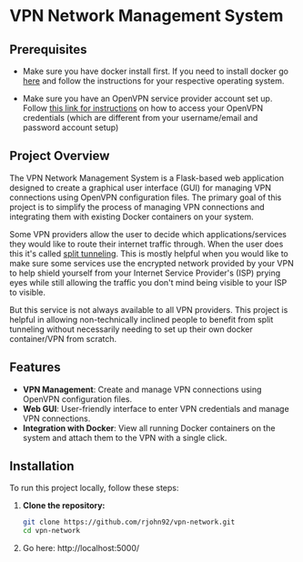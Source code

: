 # VPN Network Management System

## Prerequisites
- Make sure you have docker install first. If you need to install docker go [here](https://docs.docker.com/engine/install/) and follow the instructions for your respective operating system. 

- Make sure you have an OpenVPN service provider account set up. Follow [this link for instructions](https://www.tp-link.com/us/support/faq/3763/) on how to access your OpenVPN credentials (which are different from your username/email and password account setup)

## Project Overview
The VPN Network Management System is a Flask-based web application designed to create a graphical user interface (GUI) for managing VPN connections using OpenVPN configuration files. The primary goal of this project is to simplify the process of managing VPN connections and integrating them with existing Docker containers on your system.

Some VPN providers allow the user to decide which applications/services they would like to route their internet traffic through. When the user does this it's called [split tunneling](https://www.fortinet.com/resources/cyberglossary/vpn-split-tunneling). This is mostly helpful when you would like to make sure some services use the encrypted network provided by your VPN to help shield yourself from your Internet Service Provider's (ISP) prying eyes while still allowing the traffic you don't mind being visible to your ISP to visible. 

But this service is not always available to all VPN providers. This project is helpful in allowing non-technically inclined people to benefit from split tunneling without necessarily needing to set up their own docker container/VPN from scratch. 

## Features

- **VPN Management**: Create and manage VPN connections using OpenVPN configuration files.
- **Web GUI**: User-friendly interface to enter VPN credentials and manage VPN connections.
- **Integration with Docker**: View all running Docker containers on the system and attach them to the VPN with a single click.

## Installation

To run this project locally, follow these steps:

1. **Clone the repository:**

   ```bash
   git clone https://github.com/rjohn92/vpn-network.git
   cd vpn-network

1. Go here:
http://localhost:5000/
